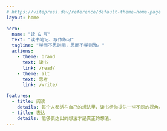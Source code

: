 ```yaml
---
# https://vitepress.dev/reference/default-theme-home-page
layout: home

hero:
  name: "读 & 写"
  text: "读书笔记、写作练习"
  tagline: "学而不思则罔，思而不学则殆。"
  actions:
    - theme: brand
      text: 读书
      link: /read/
    - theme: alt
      text: 思考
      link: /write/

features:
  - title: 阅读
    details: 每个人都活在自己的想法里，读书给你提供一些不同的视角。
  - title: 表达
    details: 能够表达出的想法才是真正的想法。
---
```


